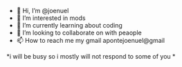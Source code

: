 - 👋 Hi, I’m @joenuel
- 👀 I’m interested in mods
- 🌱 I’m currently learning about coding
- 💞️ I’m looking to collaborate on with peaople
- 📫 How to reach me my gmail apontejoenuel@gmail

<!---
joenuel/joenuel is a ✨ special ✨ repository because its `README.md` (this file) appears on your GitHub profile.
You can click the Preview link to take a look at your changes.
--->


*i will be busy so i mostly will not respond to some of you *
